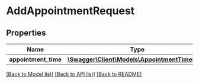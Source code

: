 # AddAppointmentRequest

## Properties

Name | Type | Description | Notes
------------ | ------------- | ------------- | -------------
**appointment_time** | [**\Swagger\Client\Models\AppointmentTimeInput**](AppointmentTimeInput.md) |  |

[[Back to Model list]](../../README.md#documentation-for-models) [[Back to API list]](../../README.md#documentation-for-api-endpoints) [[Back to README]](../../README.md)

